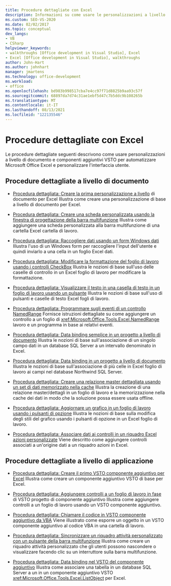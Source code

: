 ```yaml
---
title: Procedure dettagliate con Excel
description: Informazioni su come usare le personalizzazioni a livello di documento VSTO componenti aggiuntivi per automatizzare Microsoft Excel. È anche possibile personalizzare l'interfaccia utente.
ms.custom: SEO-VS-2020
ms.date: 02/02/2017
ms.topic: conceptual
dev_langs:
- VB
- CSharp
helpviewer_keywords:
- walkthroughs [Office development in Visual Studio], Excel
- Excel [Office development in Visual Studio], walkthroughs
author: John-Hart
ms.author: johnhart
manager: jmartens
ms.technology: office-development
ms.workload:
- office
ms.openlocfilehash: bd983b998517cba7e4cc97f71d8825b9aa93c57f
ms.sourcegitcommit: 68897da7d74c31ae1ebf5d47c7b5ddc9b108265b
ms.translationtype: MT
ms.contentlocale: it-IT
ms.lasthandoff: 08/13/2021
ms.locfileid: "122135546"
---
```

# <a name="walkthroughs-using-excel"></a>Procedure dettagliate con Excel
  Le procedure dettagliate seguenti descrivono come usare personalizzazioni a livello di documento e componenti aggiuntivi VSTO per automatizzare Microsoft Office Excel e personalizzare l'interfaccia utente.

## <a name="document-level-walkthroughs"></a>Procedure dettagliate a livello di documento
- [Procedura dettagliata: Creare la prima personalizzazione a livello](../vsto/walkthrough-creating-your-first-document-level-customization-for-excel.md) di documento per Excel Illustra come creare una personalizzazione di base a livello di documento per Excel.

- [Procedura dettagliata: Creare una scheda personalizzata usando la finestra di progettazione della barra multifunzione](../vsto/walkthrough-creating-a-custom-tab-by-using-the-ribbon-designer.md) Illustra come aggiungere una scheda personalizzata alla barra multifunzione di una cartella Excel cartella di lavoro.

- [Procedura dettagliata: Raccogliere dati usando un form Windows dati](../vsto/walkthrough-collecting-data-using-a-windows-form.md) Illustra l'uso di un Windows form per raccogliere l'input dell'utente e quindi inviarlo a una cella in un foglio Excel dati.

- [Procedura dettagliata: Modificare la formattazione del foglio di lavoro usando i controlli CheckBox](../vsto/walkthrough-changing-worksheet-formatting-using-checkbox-controls.md) Illustra le nozioni di base sull'uso delle caselle di controllo in un Excel foglio di lavoro per modificare la formattazione.

- [Procedura dettagliata: Visualizzare il testo in una casella di testo in un foglio di lavoro usando un pulsante](../vsto/walkthrough-displaying-text-in-a-text-box-in-a-worksheet-using-a-button.md) Illustra le nozioni di base sull'uso di pulsanti e caselle di testo Excel fogli di lavoro.

- [Procedura dettagliata: Programmare sugli eventi di un controllo NamedRange](../vsto/walkthrough-programming-against-events-of-a-namedrange-control.md) Fornisce istruzioni dettagliate su come aggiungere un controllo a un foglio di <xref:Microsoft.Office.Tools.Excel.NamedRange> lavoro e un programma in base ai relativi eventi.

- [Procedura dettagliata: Data binding semplice in un progetto a livello di documento](../vsto/walkthrough-simple-data-binding-in-a-document-level-project.md) Illustra le nozioni di base sull'associazione di un singolo campo dati in un database SQL Server a un intervallo denominato in Excel.

- [Procedura dettagliata: Data binding in un progetto a livello di documento](../vsto/walkthrough-complex-data-binding-in-a-document-level-project.md) Illustra le nozioni di base sull'associazione di più celle in Excel foglio di lavoro ai campi nel database Northwind SQL Server.

- [Procedura dettagliata: Creare una relazione master dettagliata usando un set di dati memorizzato nella cache](../vsto/walkthrough-creating-a-master-detail-relation-using-a-cached-dataset.md) Illustra la creazione di una relazione master/dettagli in un foglio di lavoro e la memorizzazione nella cache dei dati in modo che la soluzione possa essere usata offline.

- [Procedura dettagliata: Aggiornare un grafico in un foglio di lavoro usando i pulsanti di opzione](../vsto/walkthrough-updating-a-chart-in-a-worksheet-using-radio-buttons.md) Illustra le nozioni di base sulla modifica degli stili del grafico usando i pulsanti di opzione in un Excel foglio di lavoro.

- [Procedura dettagliata: Associare dati ai controlli in un riquadro Excel azioni personalizzate](../vsto/walkthrough-binding-data-to-controls-on-an-excel-actions-pane.md) Viene descritto come aggiungere controlli associati a un'origine dati a un riquadro azioni in Excel.

## <a name="application-level-walkthroughs"></a>Procedure dettagliate a livello di applicazione
- [Procedura dettagliata: Creare il primo VSTO componente aggiuntivo per Excel](../vsto/walkthrough-creating-your-first-vsto-add-in-for-excel.md) Illustra come creare un componente aggiuntivo VSTO di base per Excel.

- [Procedura dettagliata: Aggiungere controlli a un foglio di lavoro in fase](../vsto/walkthrough-adding-controls-to-a-worksheet-at-run-time-in-vsto-add-in-project.md) di VSTO progetto di componente aggiuntivo Illustra come aggiungere controlli a un foglio di lavoro usando un VSTO componente aggiuntivo.

- [Procedura dettagliata: Chiamare il codice in VSTO componente aggiuntivo da VBA](../vsto/walkthrough-calling-code-in-a-vsto-add-in-from-vba.md) Viene illustrato come esporre un oggetto in un VSTO componente aggiuntivo al codice VBA in una cartella di lavoro.

- [Procedura dettagliata: Sincronizzare un riquadro attività personalizzato con un pulsante della barra multifunzione](../vsto/walkthrough-synchronizing-a-custom-task-pane-with-a-ribbon-button.md) Illustra come creare un riquadro attività personalizzato che gli utenti possono nascondere o visualizzare facendo clic su un interruttore sulla barra multifunzione.

- [Procedura dettagliata: Data binding nel VSTO del componente aggiuntivo](../vsto/walkthrough-complex-data-binding-in-vsto-add-in-project.md) Illustra come associare una tabella in un database SQL Server a un in un componente aggiuntivo VSTO <xref:Microsoft.Office.Tools.Excel.ListObject> per Excel.

